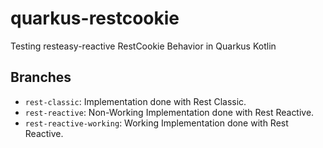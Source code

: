 # quarkus-restcookie
Testing resteasy-reactive RestCookie Behavior in Quarkus Kotlin

## Branches
* `rest-classic`: Implementation done with Rest Classic.
* `rest-reactive`: Non-Working Implementation done with Rest Reactive.
* `rest-reactive-working`: Working Implementation done with Rest Reactive.
